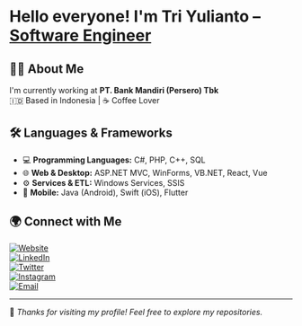 # Hello everyone! I'm Tri Yulianto – [Software Engineer](https://triyuliantoo.github.io)

## 👨‍💻 About Me
I'm currently working at **PT. Bank Mandiri (Persero) Tbk**  
🇮🇩 Based in Indonesia | ☕ Coffee Lover

## 🛠️ Languages & Frameworks
- 💻 **Programming Languages:** C#, PHP, C++, SQL  
- 🌐 **Web & Desktop:** ASP.NET MVC, WinForms, VB.NET, React, Vue  
- ⚙️ **Services & ETL:** Windows Services, SSIS  
- 📱 **Mobile:** Java (Android), Swift (iOS), Flutter

## 🌍 Connect with Me
[![Website](https://img.shields.io/badge/Website-triyuliantoo.github.io-informational?style=flat&logo=google-chrome)](https://triyuliantoo.github.io)  
[![LinkedIn](https://img.shields.io/badge/LinkedIn-Tri%20Yulianto-blue?style=flat&logo=linkedin)](https://linkedin.com/in/triyulianto)  
[![Twitter](https://img.shields.io/badge/Twitter-@triyuliantoo-1DA1F2?style=flat&logo=twitter)](https://twitter.com/triyuliantoo)  
[![Instagram](https://img.shields.io/badge/Instagram-@_triyulianto-E4405F?style=flat&logo=instagram)](https://instagram.com/_triyulianto)  
[![Email](https://img.shields.io/badge/Email-triyuliantoo@live.com-informational?style=flat&logo=microsoft-outlook)](mailto:triyuliantoo@live.com)

---

📌 *Thanks for visiting my profile! Feel free to explore my repositories.*
